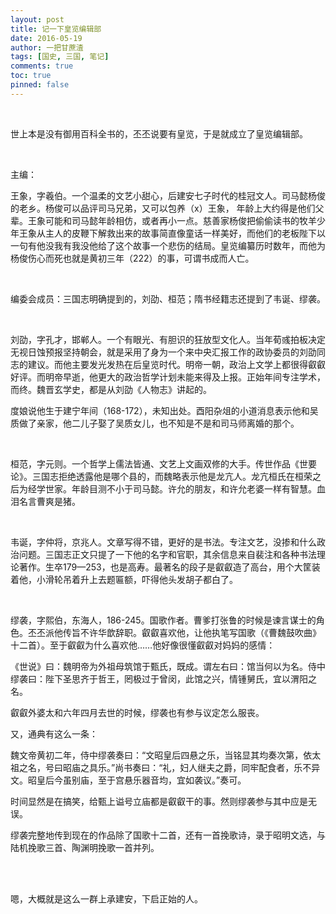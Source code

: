 ```yaml
---
layout: post
title: 记一下皇览编辑部
date: 2016-05-19
author: 一把甘蔗渣
tags: [国史, 三国, 笔记]
comments: true
toc: true
pinned: false
---
```


<br/>

世上本是没有御用百科全书的，丕丕说要有皇览，于是就成立了皇览编辑部。

<br/>

主编：

王象，字羲伯。一个温柔的文艺小甜心，后建安七子时代的桂冠文人。司马懿杨俊的老乡。杨俊可以品评司马兄弟，又可以包养（x）王象， 年龄上大约得是他们父辈。王象可能和司马懿年龄相仿，或者再小一点。慈善家杨俊把偷偷读书的牧羊少年王象从主人的皮鞭下解救出来的故事简直像童话一样美好，而他们的老板陛下以一句有他没我有我没他给了这个故事一个悲伤的结局。皇览编纂历时数年，而他为杨俊伤心而死也就是黄初三年（222）的事，可谓书成而人亡。

<br/>

编委会成员：三国志明确提到的，刘劭、桓范；隋书经籍志还提到了韦诞、缪袭。

<br/>

刘劭，字孔才，邯郸人。一个有眼光、有胆识的狂放型文化人。当年荀彧拍板决定无视日蚀预报坚持朝会，就是采用了身为一个来中央汇报工作的政协委员的刘劭同志的建议。而他主要发光发热在后皇览时代。明帝一朝，政治上文学上都很得叡叡好评。而明帝早逝，他更大的政治哲学计划未能来得及上报。正始年间专注学术，而终。魏晋玄学史，都是从刘劭《人物志》讲起的。

度娘说他生于建宁年间（168-172），未知出处。酉阳杂俎的小道消息表示他和吴质做了亲家，他二儿子娶了吴质女儿，也不知是不是和司马师离婚的那个。

<br/>

桓范，字元则。一个哲学上儒法皆通、文艺上文画双修的大手。传世作品《世要论》。三国志拒绝透露他是哪个县的，而魏略表示他是龙亢人。龙亢桓氏在桓荣之后为经学世家。年龄目测不小于司马懿。许允的朋友，和许允老婆一样有智慧。血泪名言曹爽是猪。

<br/>

韦诞，字仲将，京兆人。文章写得不错，更好的是书法。专注文艺，没掺和什么政治问题。三国志正文只提了一下他的名字和官职，其余信息来自裴注和各种书法理论著作。生卒179—253，也是高寿。最著名的段子是叡叡造了高台，用个大筐装着他，小滑轮吊着升上去题匾额，吓得他头发胡子都白了。

<br/>

缪袭，字熙伯，东海人，186-245。国歌作者。曹爹打张鲁的时候是谏言谋士的角色。丕丕派他传旨不许华歆辞职。叡叡喜欢他，让他执笔写国歌（《曹魏鼓吹曲》十二首）。至于叡叡为什么喜欢他……他好像很懂叡叡对妈妈的感情：

《世说》曰：魏明帝为外祖母筑馆于甄氏，既成。谓左右曰：馆当何以为名。侍中缪袭曰：陛下圣思齐于哲王，罔极过于曾闵，此馆之兴，情锺舅氏，宜以渭阳之名。

叡叡外婆太和六年四月去世的时候，缪袭也有参与议定怎么服丧。

又，通典有这么一条：

魏文帝黄初二年，侍中缪袭奏曰：“文昭皇后四悬之乐，当铭显其均奏次第，依太祖之名，号曰昭庙之具乐。”尚书奏曰：“礼，妇人继夫之爵，同牢配食者，乐不异文。昭皇后今虽别庙，至于宫悬乐器音均，宜如袭议。”奏可。

时间显然是在搞笑，给甄上谥号立庙都是叡叡干的事。然则缪袭参与其中应是无误。

缪袭完整地传到现在的作品除了国歌十二首，还有一首挽歌诗，录于昭明文选，与陆机挽歌三首、陶渊明挽歌一首并列。

<br/>

<br/>

嗯，大概就是这么一群上承建安，下启正始的人。

<br/>

